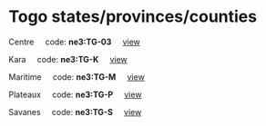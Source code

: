 # Togo states/provinces/counties
Centre&nbsp;&nbsp;&nbsp;&nbsp;&nbsp;code: **ne3:TG-03**&nbsp;&nbsp;&nbsp;&nbsp;&nbsp;[view](../../export/geojson/medium/ne3/tg/03.geojson)&nbsp;&nbsp;&nbsp;&nbsp;&nbsp;


Kara&nbsp;&nbsp;&nbsp;&nbsp;&nbsp;code: **ne3:TG-K**&nbsp;&nbsp;&nbsp;&nbsp;&nbsp;[view](../../export/geojson/medium/ne3/tg/k.geojson)&nbsp;&nbsp;&nbsp;&nbsp;&nbsp;


Maritime&nbsp;&nbsp;&nbsp;&nbsp;&nbsp;code: **ne3:TG-M**&nbsp;&nbsp;&nbsp;&nbsp;&nbsp;[view](../../export/geojson/medium/ne3/tg/m.geojson)&nbsp;&nbsp;&nbsp;&nbsp;&nbsp;


Plateaux&nbsp;&nbsp;&nbsp;&nbsp;&nbsp;code: **ne3:TG-P**&nbsp;&nbsp;&nbsp;&nbsp;&nbsp;[view](../../export/geojson/medium/ne3/tg/p.geojson)&nbsp;&nbsp;&nbsp;&nbsp;&nbsp;


Savanes&nbsp;&nbsp;&nbsp;&nbsp;&nbsp;code: **ne3:TG-S**&nbsp;&nbsp;&nbsp;&nbsp;&nbsp;[view](../../export/geojson/medium/ne3/tg/s.geojson)&nbsp;&nbsp;&nbsp;&nbsp;&nbsp;

